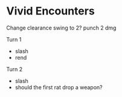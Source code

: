 # Vivid Encounters
Change clearance swing to 2?
punch 2 dmg

Turn 1
- slash
- rend

Turn 2
- slash
- should the first rat drop a weapon?
